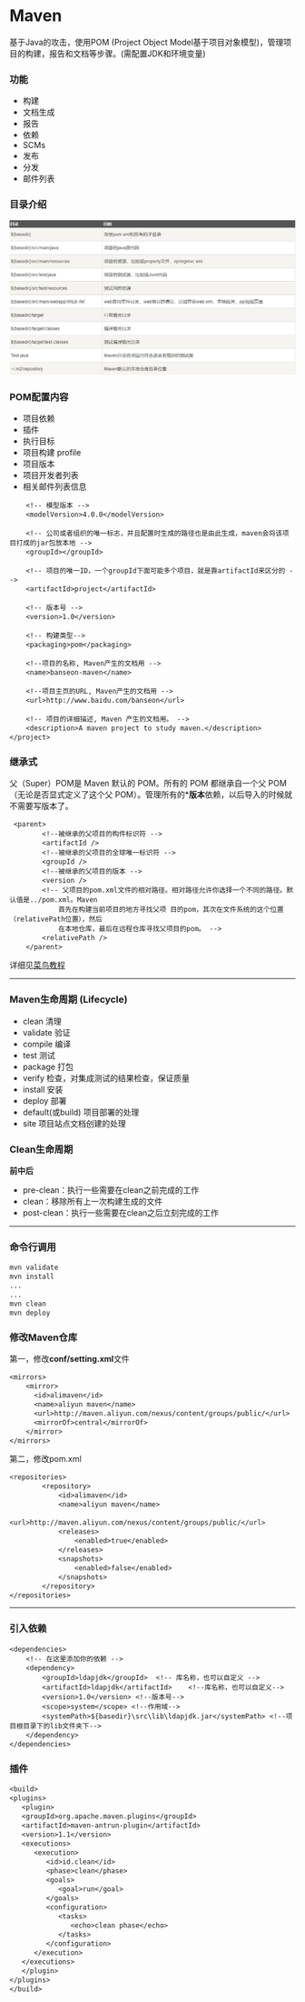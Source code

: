 # Maven
基于Java的攻击，使用POM (Project Object Model基于项目对象模型)，管理项目的构建，报告和文档等步骤。(需配置JDK和环境变量)

### 功能
- 构建
- 文档生成
- 报告
- 依赖
- SCMs
- 发布
- 分发
- 邮件列表

### 目录介绍
![](./images/Snipaste_2019-03-13_14-27-58.png)

### POM配置内容
- 项目依赖
- 插件
- 执行目标
- 项目构建 profile
- 项目版本
- 项目开发者列表
- 相关邮件列表信息

```
    <!-- 模型版本 -->
    <modelVersion>4.0.0</modelVersion>

    <!-- 公司或者组织的唯一标志，并且配置时生成的路径也是由此生成，maven会将该项目打成的jar包放本地 -->
    <groupId></groupId>
 
    <!-- 项目的唯一ID，一个groupId下面可能多个项目，就是靠artifactId来区分的 -->
    <artifactId>project</artifactId>

    <!-- 版本号 -->
    <version>1.0</version>

    <!-- 构建类型-->
    <packaging>pom</packaging>

    <!--项目的名称, Maven产生的文档用 -->
    <name>banseon-maven</name>

    <!--项目主页的URL, Maven产生的文档用 -->
    <url>http://www.baidu.com/banseon</url>

    <!-- 项目的详细描述, Maven 产生的文档用。 -->
    <description>A maven project to study maven.</description>
</project>
```

### 继承式
父（Super）POM是 Maven 默认的 POM。所有的 POM 都继承自一个父 POM（无论是否显式定义了这个父 POM）。管理所有的***版本**依赖，以后导入的时候就不需要写版本了。
```
 <parent>
        <!--被继承的父项目的构件标识符 -->
        <artifactId />
        <!--被继承的父项目的全球唯一标识符 -->
        <groupId />
        <!--被继承的父项目的版本 -->
        <version />
        <!-- 父项目的pom.xml文件的相对路径。相对路径允许你选择一个不同的路径。默认值是../pom.xml。Maven
            首先在构建当前项目的地方寻找父项 目的pom，其次在文件系统的这个位置（relativePath位置），然后
            在本地仓库，最后在远程仓库寻找父项目的pom。 -->
        <relativePath />
    </parent>
```

详细见[菜鸟教程](http://www.runoob.com/maven/maven-pom.html)

---

### Maven生命周期 (Lifecycle)
- clean 清理
- validate 验证
- compile 编译
- test 测试
- package 打包
- verify 检查，对集成测试的结果检查，保证质量
- install 安装
- deploy 部署
- default(或build) 项目部署的处理
- site 项目站点文档创建的处理

### Clean生命周期
**前中后**
- pre-clean：执行一些需要在clean之前完成的工作
- clean：移除所有上一次构建生成的文件
- post-clean：执行一些需要在clean之后立刻完成的工作

---

### 命令行调用
```
mvn validate
mvn install
...
...
mvn clean
mvn deploy
```

### 修改Maven仓库
第一，修改**conf/setting.xml**文件
```
<mirrors>
    <mirror>
      <id>alimaven</id>
      <name>aliyun maven</name>
      <url>http://maven.aliyun.com/nexus/content/groups/public/</url>
      <mirrorOf>central</mirrorOf>        
    </mirror>
</mirrors>
```

第二，修改pom.xml
```
<repositories>  
        <repository>  
            <id>alimaven</id>  
            <name>aliyun maven</name>  
            <url>http://maven.aliyun.com/nexus/content/groups/public/</url>  
            <releases>  
                <enabled>true</enabled>  
            </releases>  
            <snapshots>  
                <enabled>false</enabled>  
            </snapshots>  
        </repository>  
</repositories>
```

---

### 引入依赖
```
<dependencies>
    <!-- 在这里添加你的依赖 -->
    <dependency>
        <groupId>ldapjdk</groupId>  <!-- 库名称，也可以自定义 -->
        <artifactId>ldapjdk</artifactId>    <!--库名称，也可以自定义-->
        <version>1.0</version> <!--版本号-->
        <scope>system</scope> <!--作用域-->
        <systemPath>${basedir}\src\lib\ldapjdk.jar</systemPath> <!--项目根目录下的lib文件夹下-->
    </dependency> 
</dependencies>
```

### 插件
```
<build>
<plugins>
   <plugin>
   <groupId>org.apache.maven.plugins</groupId>
   <artifactId>maven-antrun-plugin</artifactId>
   <version>1.1</version>
   <executions>
      <execution>
         <id>id.clean</id>
         <phase>clean</phase>
         <goals>
            <goal>run</goal>
         </goals>
         <configuration>
            <tasks>
               <echo>clean phase</echo>
            </tasks>
         </configuration>
      </execution>     
   </executions>
   </plugin>
</plugins>
</build>
```

